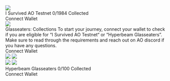 <div className="frame_0" >
  <img src="blob:null/bffc3b0a-6de4-479a-96a7-a18758a5789b"  className="rectangle_1" ></img>
  <div className="frame_2" >
    <div className="frame_3" >
      <div className="frame_4" >
        <div className="frame_5" >
          <div className="rectangle_6" ></div>
          <div className="frame_7" >
            <div className="frame_8" >
              <span className="text_9" >
                I Survived AO Testnet
              </span>
              <span className="text_10" >
                0/1984 Collected
              </span>
            </div>
            <div className="frame_11" >
              <span className="text_12" >
                Connect Wallet
              </span>
            </div>
          </div>
        </div>
      </div>
      <div className="frame_13" >
        <div className="frame_14" >
          <img src="blob:null/a43a4d63-fa4e-4eaf-b42b-580c0b1ac5e3"  className="rectangle_15" ></img>
          <div className="frame_16" >
            <span className="text_17" >
              Glasseaters: Collections
            </span>
            <span className="text_18" >
              To start your journey, connect your wallet to check if you are eligible for  “I Survived AO Testnet“ or “Hyperbeam Glasseaters”.
            </span>
            <span className="text_19" >
              Make sure to read through the requirements and reach out on AO discord if you have any questions.
            </span>
          </div>
          <div className="frame_20" >
            <div className="frame_21" >
              <span className="text_22" >
                Connect Wallet
              </span>
            </div>
          </div>
        </div>
      </div>
      <div className="frame_23" >
        <div className="frame_24" >
          <div className="frame_25" >
            <div className="frame_26" >
              <img src="blob:null/764d26e1-f53b-4ddf-93cd-f8c68b49f8a6"  className="rectangle_27" ></img>
              <img src="blob:null/0d42de99-84f5-4107-925c-0656c229a83b"  className="rectangle_28" ></img>
            </div>
            <div className="frame_29" >
              <img src="blob:null/4ed6b485-6645-46cd-9068-c9d2fdf9fc16"  className="rectangle_30" ></img>
              <img src="blob:null/d0b05c78-5dcd-482c-94b4-afb9d9b7ccbe"  className="rectangle_31" ></img>
            </div>
          </div>
          <div className="frame_32" >
            <div className="frame_33" >
              <span className="text_34" >
                Hyperbeam Glasseaters
              </span>
              <span className="text_35" >
                0/100 Collected
              </span>
            </div>
            <div className="frame_36" >
              <span className="text_37" >
                Connect Wallet
              </span>
            </div>
          </div>
        </div>
      </div>
    </div>
  </div>
</div>